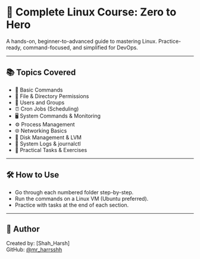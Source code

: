 # 🐧 Complete Linux Course: Zero to Hero

A hands-on, beginner-to-advanced guide to mastering Linux. Practice-ready, command-focused, and simplified for DevOps.

---

## 📚 Topics Covered

- 📄 Basic Commands  
- 🔐 File & Directory Permissions  
- 👥 Users and Groups  
- ⏰ Cron Jobs (Scheduling)  
- 🖥️ System Commands & Monitoring  
- ⚙️ Process Management  
- 🌐 Networking Basics  
- 💽 Disk Management & LVM  
- 📜 System Logs & journalctl  
- 🧪 Practical Tasks & Exercises

---

## 🛠️ How to Use

- Go through each numbered folder step-by-step.
- Run the commands on a Linux VM (Ubuntu preferred).
- Practice with tasks at the end of each section.

---

## 🔗 Author

Created by: [Shah_Harsh]  
GitHub: [@mr_harrsshh](https://github.com/yourhandle)
